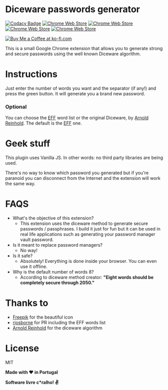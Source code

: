 # Diceware passwords generator

[![Codacy Badge](https://api.codacy.com/project/badge/Grade/235519822cd448ad90c0199336eb7661)](https://www.codacy.com/app/rafaelcpalmeida/ChromeDicewarePasswordsGenerator?utm_source=github.com&amp;utm_medium=referral&amp;utm_content=rafaelcpalmeida/ChromeDicewarePasswordsGenerator&amp;utm_campaign=Badge_Grade)
[![Chrome Web Store](https://img.shields.io/chrome-web-store/v/cfepfnclehmojjhijpfjapgmcldbjgbj.svg?maxAge=7200)](https://img.shields.io/chrome-web-store/v/cfepfnclehmojjhijpfjapgmcldbjgbj.svg)
[![Chrome Web Store](https://img.shields.io/chrome-web-store/rating-count/cfepfnclehmojjhijpfjapgmcldbjgbj.svg?maxAge=7200)]()
[![Chrome Web Store](https://img.shields.io/chrome-web-store/rating/cfepfnclehmojjhijpfjapgmcldbjgbj.svg?maxAge=7200)]()
[![Chrome Web Store](https://img.shields.io/chrome-web-store/d/cfepfnclehmojjhijpfjapgmcldbjgbj.svg?maxAge=7200)]()

[![Buy Me a Coffee at ko-fi.com](https://az743702.vo.msecnd.net/cdn/kofi1.png?v=f)](https://ko-fi.com/A606KD0)

This is a small Google Chrome extension that allows you to generate strong and secure passwords using the well known Diceware algorithm.

# Instructions
Just enter the number of words you want and the separator (if any!) and press the green button. It will generate you a brand new password.

### Optional
You can choose the [EFF] word list or the original Diceware, by [Arnold Reinhold]. The default is the [EFF] one.

# Geek stuff
This plugin uses Vanilla JS. In other words: no third party libraries are being used.

There's no way to know which password you generated but if you're paranoid you can disconnect from the Internet and the extension will work the same way.

# FAQS
- What's the objective of this extension?
    - This extension uses the diceware method to generate secure passwords / passphrases. I build it just for fun but it can be used in real life applications such as generating your password manager vault password.
- Is it meant to replace password managers?
    - No way!
- Is it safe?
    - Absolutely! Everything is done inside your browser. You can even use it offline.
- Why is the default number of words 8?
    - According to diceware method creator: **"Eight words should be completely secure through 2050."** 

# Thanks to
- [Freepik] for the beautiful icon
- [rjosborne] for PR including the EFF words list
- [Arnold Reinhold] for the diceware algorithm

# License

MIT

**Made with :heart: in Portugal**

**Software livre c\*ralho! :v:**

[//]: # (These are reference links used in the body of this note and get stripped out when the markdown processor does its job. There is no need to format nicely because it shouldn't be seen. Thanks SO - http://stackoverflow.com/questions/4823468/store-comments-in-markdown-syntax)


   [list]: <http://world.std.com/~reinhold/diceware.wordlist.asc>
   [Freepik]: <http://www.flaticon.com/authors/freepik>
   [Arnold Reinhold]: <http://world.std.com/~reinhold/diceware.html>
   [rjosborne]: <https://github.com/rjosborne>
   [EFF]: <https://www.eff.org//dice>
